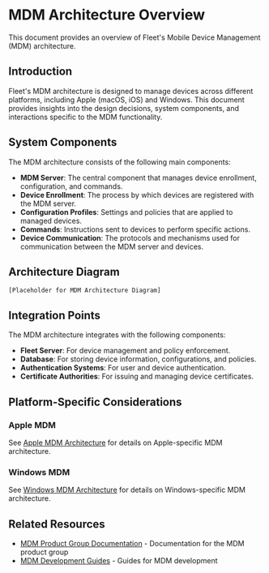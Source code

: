 # MDM Architecture Overview

This document provides an overview of Fleet's Mobile Device Management (MDM) architecture.

## Introduction

Fleet's MDM architecture is designed to manage devices across different platforms, including Apple (macOS, iOS) and Windows. This document provides insights into the design decisions, system components, and interactions specific to the MDM functionality.

## System Components

The MDM architecture consists of the following main components:

- **MDM Server**: The central component that manages device enrollment, configuration, and commands.
- **Device Enrollment**: The process by which devices are registered with the MDM server.
- **Configuration Profiles**: Settings and policies that are applied to managed devices.
- **Commands**: Instructions sent to devices to perform specific actions.
- **Device Communication**: The protocols and mechanisms used for communication between the MDM server and devices.

## Architecture Diagram

```
[Placeholder for MDM Architecture Diagram]
```

## Integration Points

The MDM architecture integrates with the following components:

- **Fleet Server**: For device management and policy enforcement.
- **Database**: For storing device information, configurations, and policies.
- **Authentication Systems**: For user and device authentication.
- **Certificate Authorities**: For issuing and managing device certificates.

## Platform-Specific Considerations

### Apple MDM

See [Apple MDM Architecture](apple-mdm-architecture.md) for details on Apple-specific MDM architecture.

### Windows MDM

See [Windows MDM Architecture](windows-mdm-architecture.md) for details on Windows-specific MDM architecture.

## Related Resources

- [MDM Product Group Documentation](../../product-groups/mdm/) - Documentation for the MDM product group
- [MDM Development Guides](../../guides/mdm/) - Guides for MDM development